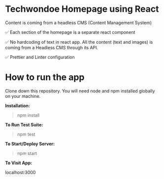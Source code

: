 # Techwondoe Homepage using React
Content is coming from a headless CMS (Content Management System)

✅ Each section of the homepage is a separate react component

✅ No hardcoding of text in react app. All the content (text and images) is coming from a Headless CMS through its API. 

✅ Prettier and Linter configuration

# How to run the app
Clone down this repository. You will need node and npm installed globally on your machine.

**Installation:**

>npm install

**To Run Test Suite:**

>npm test

**To Start/Deploy Server:**

>npm start

**To Visit App:**

localhost:3000
